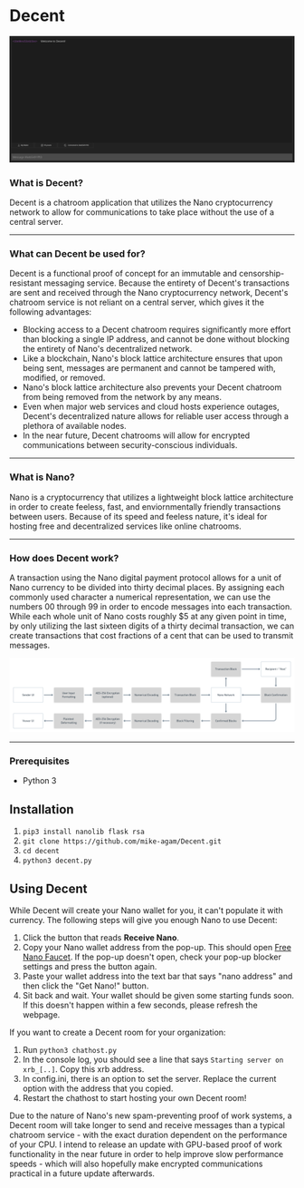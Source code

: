 # Decent

<p style="text-align:center;"><img src="/demo.png" width="auto" height="auto" alt="Application Screenshot"></p>

### What is Decent?
Decent is a chatroom application that utilizes the Nano cryptocurrency network to allow for communications to take place without the use of a central server.

---

### What can Decent be used for?
Decent is a functional proof of concept for an immutable and censorship-resistant messaging service. Because the entirety of Decent's transactions are sent and received through the Nano cryptocurrency network, Decent's chatroom service is not reliant on a central server, which gives it the following advantages:

* Blocking access to a Decent chatroom requires significantly more effort than blocking a single IP address, and cannot be done without blocking the entirety of Nano's decentralized network.
* Like a blockchain, Nano's block lattice architecture ensures that upon being sent, messages are permanent and cannot be tampered with, modified, or removed.
* Nano's block lattice architecture also prevents your Decent chatroom from being removed from the network by any means.
* Even when major web services and cloud hosts experience outages, Decent's decentralized nature allows for reliable user access through a plethora of available nodes.
* In the near future, Decent chatrooms will allow for encrypted communications between security-conscious individuals.

---

### What is Nano?
Nano is a cryptocurrency that utilizes a lightweight block lattice architecture in order to create feeless, fast, and enviornmentally friendly transactions between users. Because of its speed and feeless nature, it's ideal for hosting free and decentralized services like online chatrooms.

---

### How does Decent work?
A transaction using the Nano digital payment protocol allows for a unit of Nano currency to be divided into thirty decimal places. By assigning each commonly used character a numerical representation, we can use the numbers 00 through 99 in order to encode messages into each transaction. While each whole unit of Nano costs roughly $5 at any given point in time, by only utilizing the last sixteen digits of a thirty decimal transaction, we can create transactions that cost fractions of a cent that can be used to transmit messages.

<p style="text-align:center;"><img src="/flowchart.png" width="auto" height="auto" alt="Flowchart"></p>


---

### Prerequisites

* Python 3

## Installation

1) ``pip3 install nanolib flask rsa``
2) ``git clone https://github.com/mike-agam/Decent.git``
3) ``cd decent``
4) ``python3 decent.py``

## Using Decent

While Decent will create your Nano wallet for you, it can't populate it with currency. The following steps will give you enough Nano to use Decent:
1) Click the button that reads **Receive Nano**.
2) Copy your Nano wallet address from the pop-up. This should open [Free Nano Faucet](https://freenanofaucet.com/). If the pop-up doesn't open, check your pop-up blocker settings and press the button again.
3) Paste your wallet address into the text bar that says "nano address" and then click the "Get Nano!" button.
4) Sit back and wait. Your wallet should be given some starting funds soon. If this doesn't happen within a few seconds, please refresh the webpage.

If you want to create a Decent room for your organization:
1) Run ``python3 chathost.py``
2) In the console log, you should see a line that says ``Starting server on xrb_[..]``. Copy this xrb address.
3) In config.ini, there is an option to set the server. Replace the current option with the address that you copied.
4) Restart the chathost to start hosting your own Decent room!

Due to the nature of Nano's new spam-preventing proof of work systems, a Decent room will take longer to send and receive messages than a typical chatroom service - with the exact duration dependent on the performance of your CPU. I intend to release an update with GPU-based proof of work functionality in the near future in order to help improve slow performance speeds - which will also hopefully make encrypted communications practical in a future update afterwards.
